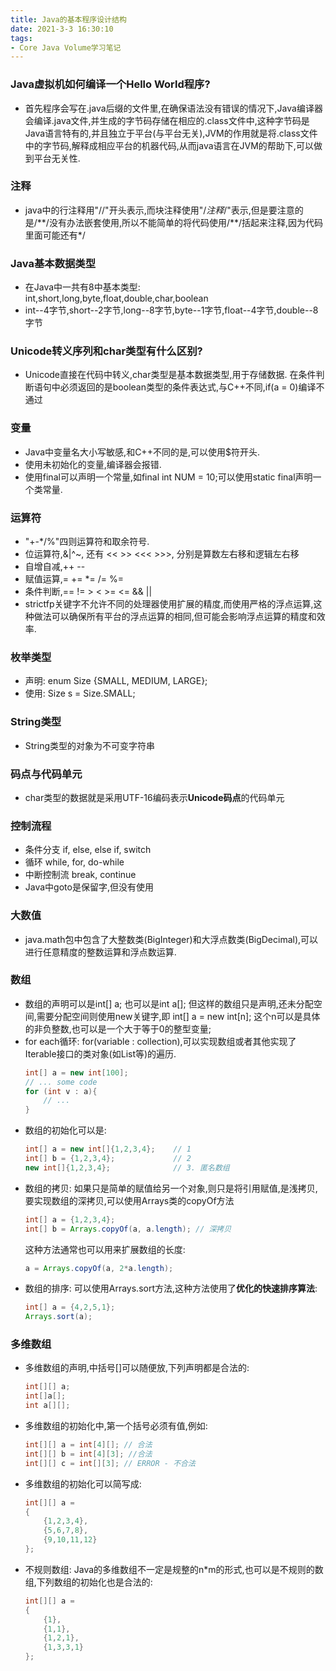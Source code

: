 ```yaml
---
title: Java的基本程序设计结构
date: 2021-3-3 16:30:10
tags:
- Core Java Volume学习笔记
---
```

### Java虚拟机如何编译一个Hello World程序?
- 首先程序会写在.java后缀的文件里,在确保语法没有错误的情况下,Java编译器会编译.java文件,并生成的字节码存储在相应的.class文件中,这种字节码是Java语言特有的,并且独立于平台(与平台无关),JVM的作用就是将.class文件中的字节码,解释成相应平台的机器代码,从而java语言在JVM的帮助下,可以做到平台无关性.


### 注释
- java中的行注释用"//"开头表示,而块注释使用"/*注释*/"表示,但是要注意的是/\*\*/没有办法嵌套使用,所以不能简单的将代码使用/\*\*/括起来注释,因为代码里面可能还有*/


### Java基本数据类型
- 在Java中一共有8中基本类型: int,short,long,byte,float,double,char,boolean
- int--4字节,short--2字节,long--8字节,byte--1字节,float--4字节,double--8字节


### Unicode转义序列和char类型有什么区别?
- Unicode直接在代码中转义,char类型是基本数据类型,用于存储数据.
在条件判断语句中必须返回的是boolean类型的条件表达式,与C++不同,if(a = 0)编译不通过


### 变量
- Java中变量名大小写敏感,和C++不同的是,可以使用$符开头.
- 使用未初始化的变量,编译器会报错.
- 使用final可以声明一个常量,如final int NUM = 10;可以使用static final声明一个类常量.


### 运算符
- "+-*/%"四则运算符和取余符号.
- 位运算符,&|^~, 还有 << >> <<< >>>, 分别是算数左右移和逻辑左右移
- 自增自减,++ --
- 赋值运算,= += *= /= %=
- 条件判断,== != > < >= <= && ||
- strictfp关键字不允许不同的处理器使用扩展的精度,而使用严格的浮点运算,这种做法可以确保所有平台的浮点运算的相同,但可能会影响浮点运算的精度和效率.


### 枚举类型
- 声明: enum Size {SMALL, MEDIUM, LARGE};
- 使用: Size s = Size.SMALL;


### String类型
- String类型的对象为不可变字符串


### 码点与代码单元
- char类型的数据就是采用UTF-16编码表示**Unicode码点**的代码单元


### 控制流程
- 条件分支 if, else, else if, switch
- 循环 while, for, do-while
- 中断控制流 break, continue
- Java中goto是保留字,但没有使用


### 大数值
- java.math包中包含了大整数类(BigInteger)和大浮点数类(BigDecimal),可以进行任意精度的整数运算和浮点数运算.


### 数组
- 数组的声明可以是int[] a; 也可以是int a[]; 但这样的数组只是声明,还未分配空间,需要分配空间则使用new关键字,即 int[] a = new int[n]; 这个n可以是具体的非负整数,也可以是一个大于等于0的整型变量;
- for each循环: for(variable : collection),可以实现数组或者其他实现了Iterable接口的类对象(如List等)的遍历.
  ```java
  int[] a = new int[100];
  // ... some code
  for (int v : a){
      // ...
  }
  ```
- 数组的初始化可以是:
    ```java
   int[] a = new int[]{1,2,3,4};    // 1
   int[] b = {1,2,3,4};             // 2
   new int[]{1,2,3,4};              // 3. 匿名数组
    ```
- 数组的拷贝: 
  如果只是简单的赋值给另一个对象,则只是将引用赋值,是浅拷贝,要实现数组的深拷贝,可以使用Arrays类的copyOf方法
  ```java
  int[] a = {1,2,3,4};
  int[] b = Arrays.copyOf(a, a.length); // 深拷贝
  ```
  这种方法通常也可以用来扩展数组的长度:
  ```java
  a = Arrays.copyOf(a, 2*a.length);
  ```
- 数组的排序: 可以使用Arrays.sort方法,这种方法使用了**优化的快速排序算法**:
  ```java
  int[] a = {4,2,5,1};
  Arrays.sort(a);
  ```

  
### 多维数组
- 多维数组的声明,中括号[]可以随便放,下列声明都是合法的:
  ```java
  int[][] a;
  int[]a[];
  int a[][];
  ```
- 多维数组的初始化中,第一个括号必须有值,例如:
  ```java
  int[][] a = int[4][]; // 合法
  int[][] b = int[4][3]; //合法
  int[][] c = int[][3]; // ERROR - 不合法
  ```
- 多维数组的初始化可以简写成:
  ```java
  int[][] a = 
  {
      {1,2,3,4},
      {5,6,7,8},
      {9,10,11,12}
  };
  ```
- 不规则数组:
  Java的多维数组不一定是规整的n*m的形式,也可以是不规则的数组,下列数组的初始化也是合法的:
  ```java
  int[][] a = 
  {
      {1},
      {1,1},
      {1,2,1},
      {1,3,3,1}
  };
  ```